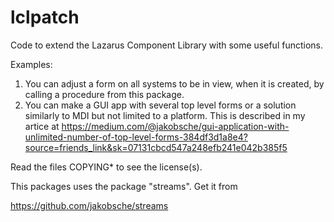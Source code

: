 # lclpatch
Code to extend the Lazarus Component Library with some useful functions. 

Examples: 

1. You can adjust a form on all systems to be in view, when it is created, by calling a procedure from this package.
2. You can make a GUI app with several top level forms or a solution similarly to MDI but not limited to a platform. This is described in my artice at https://medium.com/@jakobsche/gui-application-with-unlimited-number-of-top-level-forms-384df3d1a8e4?source=friends_link&sk=07131cbcd547a248efb241e042b385f5

Read the files COPYING* to see the license(s).

This packages uses the package "streams". Get it from 

https://github.com/jakobsche/streams

